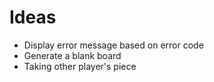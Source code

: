 # Ideas

- Display error message based on error code
- Generate a blank board
- Taking other player's piece